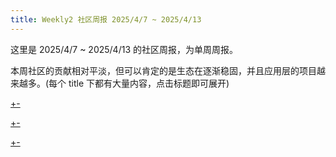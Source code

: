 ```yaml
---
title: Weekly2 社区周报 2025/4/7 ~ 2025/4/13
---
```


这里是 2025/4/7 ~ 2025/4/13 的社区周报，为单周周报。

本周社区的贡献相对平淡，但可以肯定的是生态在逐渐稳固，并且应用层的项目越来越多。(每个 title 下都有大量内容，点击标题即可展开)

[+-](weekly/weekly2/official.md#:embed)

[+-](weekly/weekly2/projects.md#:embed)

[+-](weekly/weekly2/packages.md#:embed)

